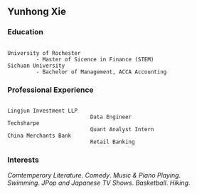 ## Yunhong Xie


### Education
```

University of Rochester 
         - Master of Sicence in Finance (STEM)
Sichuan University      
         - Bachelor of Management, ACCA Accounting 

```

### Professional Experience
```

Lingjun Investment LLP
                          Data Engineer  
Techsharpe
                          Quant Analyst Intern
China Merchants Bank   
                          Retail Banking

```

### Interests

_Comtemperory Literature_. _Comedy_. _Music & Piano Playing_.   
_Swimming_. _JPop and Japanese TV Shows_. _Basketball_. _Hiking_. 


